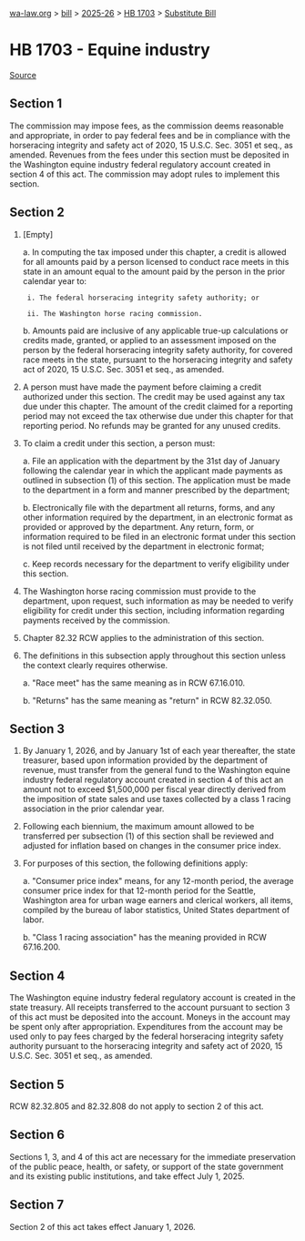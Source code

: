 [wa-law.org](/) > [bill](/bill/) > [2025-26](/bill/2025-26/) > [HB 1703](/bill/2025-26/hb/1703/) > [Substitute Bill](/bill/2025-26/hb/1703/S/)

# HB 1703 - Equine industry

[Source](http://lawfilesext.leg.wa.gov/biennium/2025-26/Pdf/Bills/House%20Bills/1703-S.pdf)

## Section 1
The commission may impose fees, as the commission deems reasonable and appropriate, in order to pay federal fees and be in compliance with the horseracing integrity and safety act of 2020, 15 U.S.C. Sec. 3051 et seq., as amended. Revenues from the fees under this section must be deposited in the Washington equine industry federal regulatory account created in section 4 of this act. The commission may adopt rules to implement this section.

## Section 2
1. [Empty]

    a. In computing the tax imposed under this chapter, a credit is allowed for all amounts paid by a person licensed to conduct race meets in this state in an amount equal to the amount paid by the person in the prior calendar year to:

        i. The federal horseracing integrity safety authority; or

        ii. The Washington horse racing commission.

    b. Amounts paid are inclusive of any applicable true-up calculations or credits made, granted, or applied to an assessment imposed on the person by the federal horseracing integrity safety authority, for covered race meets in the state, pursuant to the horseracing integrity and safety act of 2020, 15 U.S.C. Sec. 3051 et seq., as amended.

2. A person must have made the payment before claiming a credit authorized under this section. The credit may be used against any tax due under this chapter. The amount of the credit claimed for a reporting period may not exceed the tax otherwise due under this chapter for that reporting period. No refunds may be granted for any unused credits.

3. To claim a credit under this section, a person must:

    a. File an application with the department by the 31st day of January following the calendar year in which the applicant made payments as outlined in subsection (1) of this section. The application must be made to the department in a form and manner prescribed by the department;

    b. Electronically file with the department all returns, forms, and any other information required by the department, in an electronic format as provided or approved by the department. Any return, form, or information required to be filed in an electronic format under this section is not filed until received by the department in electronic format;

    c. Keep records necessary for the department to verify eligibility under this section.

4. The Washington horse racing commission must provide to the department, upon request, such information as may be needed to verify eligibility for credit under this section, including information regarding payments received by the commission.

5. Chapter 82.32 RCW applies to the administration of this section.

6. The definitions in this subsection apply throughout this section unless the context clearly requires otherwise.

    a. "Race meet" has the same meaning as in RCW 67.16.010.

    b. "Returns" has the same meaning as "return" in RCW 82.32.050.

## Section 3
1. By January 1, 2026, and by January 1st of each year thereafter, the state treasurer, based upon information provided by the department of revenue, must transfer from the general fund to the Washington equine industry federal regulatory account created in section 4 of this act an amount not to exceed $1,500,000 per fiscal year directly derived from the imposition of state sales and use taxes collected by a class 1 racing association in the prior calendar year.

2. Following each biennium, the maximum amount allowed to be transferred per subsection (1) of this section shall be reviewed and adjusted for inflation based on changes in the consumer price index.

3. For purposes of this section, the following definitions apply:

    a. "Consumer price index" means, for any 12-month period, the average consumer price index for that 12-month period for the Seattle, Washington area for urban wage earners and clerical workers, all items, compiled by the bureau of labor statistics, United States department of labor.

    b. "Class 1 racing association" has the meaning provided in RCW 67.16.200.

## Section 4
The Washington equine industry federal regulatory account is created in the state treasury. All receipts transferred to the account pursuant to section 3 of this act must be deposited into the account. Moneys in the account may be spent only after appropriation. Expenditures from the account may be used only to pay fees charged by the federal horseracing integrity safety authority pursuant to the horseracing integrity and safety act of 2020, 15 U.S.C. Sec. 3051 et seq., as amended.

## Section 5
RCW 82.32.805 and 82.32.808 do not apply to section 2 of this act.

## Section 6
Sections 1, 3, and 4 of this act are necessary for the immediate preservation of the public peace, health, or safety, or support of the state government and its existing public institutions, and take effect July 1, 2025.

## Section 7
Section 2 of this act takes effect January 1, 2026.
